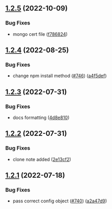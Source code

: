 ## [1.2.5](https://github.com/EddieHubCommunity/EddieBot/compare/v1.2.4...v1.2.5) (2022-10-09)


### Bug Fixes

* mongo cert file ([f786824](https://github.com/EddieHubCommunity/EddieBot/commit/f7868249e7af04f3858b1d1d58b6ce05547934ea))



## [1.2.4](https://github.com/EddieHubCommunity/EddieBot/compare/v1.2.3...v1.2.4) (2022-08-25)


### Bug Fixes

* change npm install method ([#746](https://github.com/EddieHubCommunity/EddieBot/issues/746)) ([a4f5def](https://github.com/EddieHubCommunity/EddieBot/commit/a4f5def0c98e62d2e21df39d4cbb268393920681))



## [1.2.3](https://github.com/EddieHubCommunity/EddieBot/compare/v1.2.2...v1.2.3) (2022-07-31)


### Bug Fixes

* docs formatting ([4d8e810](https://github.com/EddieHubCommunity/EddieBot/commit/4d8e8108f0038d4f32ad4c0746f164926038ccef))



## [1.2.2](https://github.com/EddieHubCommunity/EddieBot/compare/v1.2.1...v1.2.2) (2022-07-31)


### Bug Fixes

* clone note added ([2e13cf2](https://github.com/EddieHubCommunity/EddieBot/commit/2e13cf24d25084a519c4e8b54796ce2ced95f127))



## [1.2.1](https://github.com/EddieHubCommunity/EddieBot/compare/v1.2.0...v1.2.1) (2022-07-18)


### Bug Fixes

* pass correct config object ([#740](https://github.com/EddieHubCommunity/EddieBot/issues/740)) ([a2a47d9](https://github.com/EddieHubCommunity/EddieBot/commit/a2a47d9f9c8526a25c02c2e7ad1e465a42123a91))



